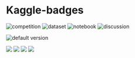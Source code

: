 # Kaggle-badges

![competition](https://road-to-kaggle-grandmaster.vercel.app/api/badges/subinium/competition)
![dataset](https://road-to-kaggle-grandmaster.vercel.app/api/badges/{patelris}/dataset)
![notebook](https://road-to-kaggle-grandmaster.vercel.app/api/badges/{patelris}/notebook)
![discussion](https://road-to-kaggle-grandmaster.vercel.app/api/badges/{patelris}/discussion)


![default version](https://road-to-kaggle-grandmaster.vercel.app/api/badges/{patelris}/{notebook})

[![](https://road-to-kaggle-grandmaster.vercel.app/api/badges/subinium/competition)](https://www.kaggle.com/patelris)
[![](https://road-to-kaggle-grandmaster.vercel.app/api/badges/subinium/dataset)](https://www.kaggle.com/patelris)
[![](https://road-to-kaggle-grandmaster.vercel.app/api/badges/subinium/notebook)](https://www.kaggle.com/patelris)
[![](https://road-to-kaggle-grandmaster.vercel.app/api/badges/subinium/discussion)](https://www.kaggle.com/patelris)
